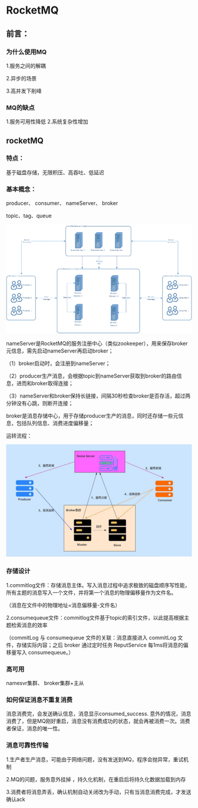 # RocketMQ



## 前言：

### 为什么使用MQ

1.服务之间的解耦

2.异步的场景

3.高并发下削峰

### MQ的缺点

1.服务可用性降低
2.系统复杂性增加

## rocketMQ

### 特点：

基于磁盘存储，无限积压、高吞吐、低延迟

### 基本概念：

producer、 consumer、 nameServer、 broker

topic、tag、queue

![img](../image/rocketMQ1.png)

nameServer是RocketMQ的服务注册中心（类似zookeeper），用来保存broker元信息，需先启动nameServer再启动broker；

（1）broker启动时，会注册到nameServer；

（2）producer生产消息，会根据topic到nameServer获取到broker的路由信息，进而和broker取得连接；

（3）nameServer和broker保持长链接，间隔30秒检查broker是否存活，超过两分钟没有心跳，则断开连接；

broker是消息存储中心，用于存储producer生产的消息，同时还存储一些元信息，包括队列信息、消费进度偏移量；

运转流程：

![在这里插入图片描述](../image/rocketMQ2.png)

### 存储设计

1.commitlog文件：存储消息主体。写入消息过程中追求极致的磁盘顺序写性能，所有主题的消息写入一个文件，并将第一个消息的物理偏移量作为文件名。

（消息在文件中的物理地址=消息偏移量-文件名）

2.consumequeue文件：commitlog文件基于topic的索引文件，以此提高根据主题检索消息的效率

（commitLog 与 consumequeue 文件的关联：消息直接进入 commitLog 文件，存储实际内容；之后 broker 通过定时任务 ReputService 每1ms将消息的偏移量写入 consumequeue。）

### 高可用

namesvr集群、 broker集群+主从

### 如何保证消息不重复消费

消息消费完，会发送确认信息，消息显示consumed_success.
意外的情况，消息消费了，但是MQ刚好重启，消息没有消费成功的状态，就会再被消费一次。消费者保证，消息的唯一性。

### 消息可靠性传输

1.生产者生产消息，可能由于网络问题，没有发送到MQ，程序会抛异常，重试机制

2.MQ的问题，服务意外挂掉 ，持久化机制，在重启后将持久化数据加载到内存

3.消费者将消息弄丢，确认机制自动关闭改为手动，只有当消息消费完成，才发送确认ack






